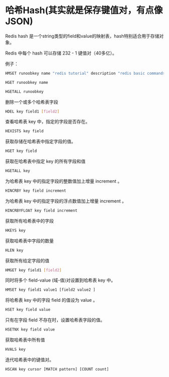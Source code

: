 # 哈希Hash(其实就是保存键值对，有点像JSON)

Redis hash 是一个string类型的field和value的映射表，hash特别适合用于存储对象。

Redis 中每个 hash 可以存储 232 - 1 键值对（40多亿）。 

例子：
```bash
HMSET runoobkey name "redis tutorial" description "redis basic commands for caching" likes 20 visitors 23000

HGET runoobkey name

HGETALL runoobkey
```

删除一个或多个哈希表字段
```bash
HDEL key field1 [field2]
```
查看哈希表 key 中，指定的字段是否存在。
```bash
HEXISTS key field
```
获取存储在哈希表中指定字段的值。
```bash
HGET key field
```
获取在哈希表中指定 key 的所有字段和值
```bash
HGETALL key
```
为哈希表 key 中的指定字段的整数值加上增量 increment 。
```bash
HINCRBY key field increment
```
为哈希表 key 中的指定字段的浮点数值加上增量 increment 。
```bash
HINCRBYFLOAT key field increment
```
获取所有哈希表中的字段
```bash
HKEYS key
```
获取哈希表中字段的数量
```bash
HLEN key
```
获取所有给定字段的值
```bash
HMGET key field1 [field2]
```
同时将多个 field-value (域-值)对设置到哈希表 key 中。
```bash
HMSET key field1 value1 [field2 value2 ]
```
将哈希表 key 中的字段 field 的值设为 value 。
```bash
HSET key field value
```
只有在字段 field 不存在时，设置哈希表字段的值。
```bash
HSETNX key field value
```
获取哈希表中所有值
```bash
HVALS key
```
迭代哈希表中的键值对。
```bash
HSCAN key cursor [MATCH pattern] [COUNT count] 
```








